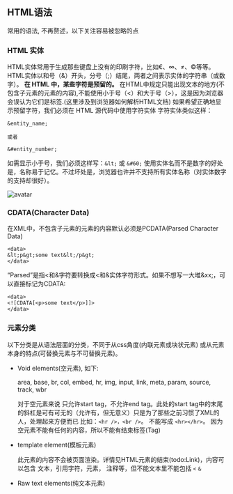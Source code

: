 ## HTML语法

常用的语法, 不再赘述，以下关注容易被忽略的点

### HTML 实体

HTML实体常用于生成那些键盘上没有的印刷字符，比如€、∞、≠、©等等。
HTML实体以和号（&）开头，分号（;）结尾，两者之间表示实体的字符串（或数字）。
**在 HTML 中，某些字符是预留的。**
在HTML中规定只能出现文本的地方(不包含子元素的元素的内容),不能使用小于号（<）和大于号（>），这是因为浏览器会误认为它们是标签.(这里涉及到浏览器如何解析HTML文档)
如果希望正确地显示预留字符，我们必须在 HTML 源代码中使用字符实体
字符实体类似这样：
```
&entity_name;

或者

&#entity_number;

```
如需显示小于号，我们必须这样写：```&lt;``` 或 ```&#60;```
使用实体名而不是数字的好处是，名称易于记忆。不过坏处是，浏览器也许并不支持所有实体名称（对实体数字的支持却很好）。

![avatar](/home/picture/1.png)

### CDATA(Character Data)

在XML中，不包含子元素的元素的内容默认必须是PCDATA(Parsed Character Data)
```
<data>
&lt;p&gt;some text&lt;/p&gt;
</data>
```
“Parsed”是指<和&字符要转换成&lt;和&amp;实体字符形式。如果不想写一大堆&xx;，可以直接标记为CDATA:
```
<data>
<![CDATA[<p>some text</p>]]>
</data>
```


### 元素分类



以下分类是从语法层面的分类，不同于从css角度(内联元素或块状元素) 或从元素本身的特点(可替换元素与不可替换元素)。

- Void elements(空元素), 如下:

  area, base, br, col, embed, hr, img, input, link, meta, param, source, track, wbr
  
  对于空元素来说 只允许start tag，不允许end tag。此处的start tag中的末尾的斜杠是可有可无的（允许有，但无意义）只是为了那些之前习惯了XML的人，处理起来方便而已
  比如：```<hr />，<br />```。 不能写成 ```<hr></hr>```。  因为空元素不能有任何的内容，所以不能有结束标签(Tag)
  
- template element(模板元素)

  此元素的内容不会被页面渲染。详情见HTML元素的结束(todo:Link)，内容可以包含 文本，引用字符，元素， 注释等，但不能文本里不能包括 ```<``` ```&```

- Raw text elements(纯文本元素)
  
